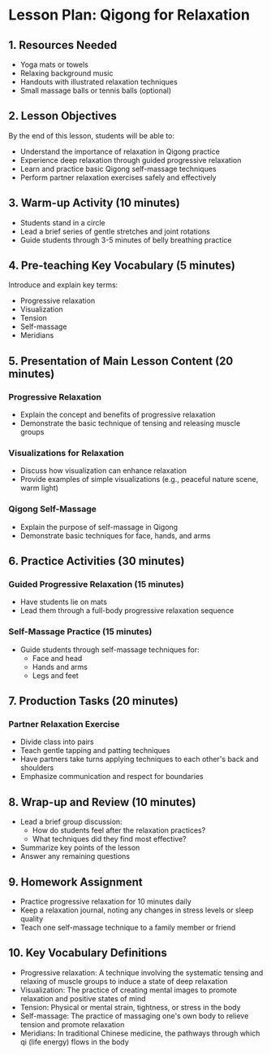 # Lesson Plan: Qigong for Relaxation

## 1. Resources Needed

- Yoga mats or towels
- Relaxing background music
- Handouts with illustrated relaxation techniques
- Small massage balls or tennis balls (optional)

## 2. Lesson Objectives

By the end of this lesson, students will be able to:
- Understand the importance of relaxation in Qigong practice
- Experience deep relaxation through guided progressive relaxation
- Learn and practice basic Qigong self-massage techniques
- Perform partner relaxation exercises safely and effectively

## 3. Warm-up Activity (10 minutes)

- Students stand in a circle
- Lead a brief series of gentle stretches and joint rotations
- Guide students through 3-5 minutes of belly breathing practice

## 4. Pre-teaching Key Vocabulary (5 minutes)

Introduce and explain key terms:
- Progressive relaxation
- Visualization
- Tension
- Self-massage
- Meridians

## 5. Presentation of Main Lesson Content (20 minutes)

### Progressive Relaxation
- Explain the concept and benefits of progressive relaxation
- Demonstrate the basic technique of tensing and releasing muscle groups

### Visualizations for Relaxation
- Discuss how visualization can enhance relaxation
- Provide examples of simple visualizations (e.g., peaceful nature scene, warm light)

### Qigong Self-Massage
- Explain the purpose of self-massage in Qigong
- Demonstrate basic techniques for face, hands, and arms

## 6. Practice Activities (30 minutes)

### Guided Progressive Relaxation (15 minutes)
- Have students lie on mats
- Lead them through a full-body progressive relaxation sequence

### Self-Massage Practice (15 minutes)
- Guide students through self-massage techniques for:
  - Face and head
  - Hands and arms
  - Legs and feet

## 7. Production Tasks (20 minutes)

### Partner Relaxation Exercise
- Divide class into pairs
- Teach gentle tapping and patting techniques
- Have partners take turns applying techniques to each other's back and shoulders
- Emphasize communication and respect for boundaries

## 8. Wrap-up and Review (10 minutes)

- Lead a brief group discussion:
  - How do students feel after the relaxation practices?
  - What techniques did they find most effective?
- Summarize key points of the lesson
- Answer any remaining questions

## 9. Homework Assignment

- Practice progressive relaxation for 10 minutes daily
- Keep a relaxation journal, noting any changes in stress levels or sleep quality
- Teach one self-massage technique to a family member or friend

## 10. Key Vocabulary Definitions

- Progressive relaxation: A technique involving the systematic tensing and relaxing of muscle groups to induce a state of deep relaxation
- Visualization: The practice of creating mental images to promote relaxation and positive states of mind
- Tension: Physical or mental strain, tightness, or stress in the body
- Self-massage: The practice of massaging one's own body to relieve tension and promote relaxation
- Meridians: In traditional Chinese medicine, the pathways through which qi (life energy) flows in the body